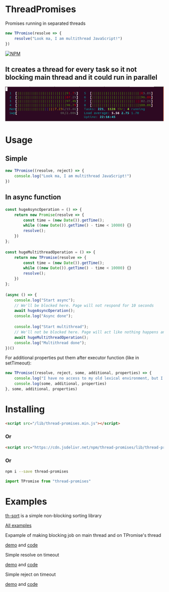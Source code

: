 # ThreadPromises

Promises running in separated threads


```js
new TPromise(resolve => {
    resolve("Look ma, I am multithread JavaScript!")
})
```


[![NPM](https://nodei.co/npm/thread-promises.png?downloads=true&downloadRank=true&stars=true)](https://nodei.co/npm/thread-promises/)

## It creates a thread for every task so it not blocking main thread and it could run in parallel

![screenshot](./Threads.png)

# Usage

## Simple

```js
new TPromise((resolve, reject) => {
    console.log("Look ma, I am multithread JavaScript!")
})
```

## In async function

```js
const hugeAsyncOperation = () => {
	return new Promise(resolve => {
        const time = (new Date()).getTime();
        while ((new Date()).getTime() - time < 10000) {}
        resolve();
    })
};

const hugeMultithreadOperation = () => {
	return new TPromise(resolve => {
        const time = (new Date()).getTime();
        while ((new Date()).getTime() - time < 10000) {}
        resolve();
    })
};

(async () => {
	console.log("Start async");
	// We'll be blocked here. Page will not respond for 10 seconds
	await hugeAsyncOperation();
	console.log("Async done");

	console.log("Start multithread");
	// We'll not be blocked here. Page will act like nothing happens and continue here in 10 seconds
	await hugeMultithreadOperation();
	console.log("Multithread done");
})()
```

For additional properties put them after executor function (like in setTimeout):

```js
new TPromise((resolve, reject, some, additional, properties) => {
    console.log("I have no access to my old lexical environment, but I can use props")
    console.log(some, additional, properties)
}, some, additional, properties)
```

# Installing

```html
<script src="/lib/thread-promises.min.js"></script>
```

### Or

```html
<script src="https://cdn.jsdelivr.net/npm/thread-promises/lib/thread-promises.min.js"></script>
```

### Or

```bash
npm i --save thread-promises
```

```js
import TPromise from "thread-promises"
```

# Examples

[th-sort](https://github.com/kshshe/t-sort) is a simple non-blocking sorting library

[All examples](https://github.com/kshshe/ThreadPromises/tree/master/examples)

Expample of making blocking job on main thread and on TPromise's thread

[demo](http://htmlpreview.github.io/?https://github.com/kshshe/ThreadPromises/blob/master/examples/BlockingTask/index.html)
and [code](https://github.com/kshshe/ThreadPromises/tree/master/examples/BlockingTask)


Simple resolve on timeout

[demo](http://htmlpreview.github.io/?https://github.com/kshshe/ThreadPromises/blob/master/examples/simpleTimeout/index.html)
and [code](https://github.com/kshshe/ThreadPromises/tree/master/examples/simpleTimeout)


Simple reject on timeout

[demo](http://htmlpreview.github.io/?https://github.com/kshshe/ThreadPromises/blob/master/examples/simpleReject/index.html)
and [code](https://github.com/kshshe/ThreadPromises/tree/master/examples/simpleReject)

